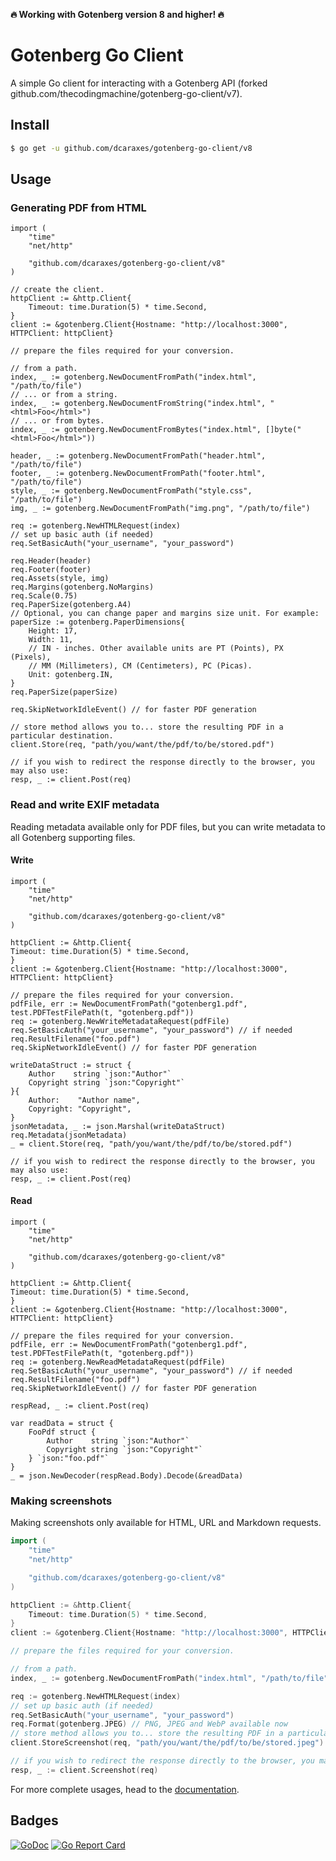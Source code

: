 **🔥 Working with Gotenberg version 8 and higher! 🔥**

# Gotenberg Go Client

A simple Go client for interacting with a Gotenberg API (forked github.com/thecodingmachine/gotenberg-go-client/v7).

## Install

```bash
$ go get -u github.com/dcaraxes/gotenberg-go-client/v8
```

## Usage

### Generating PDF from HTML
```golang
import (
    "time"
    "net/http"

    "github.com/dcaraxes/gotenberg-go-client/v8"
)

// create the client.
httpClient := &http.Client{
    Timeout: time.Duration(5) * time.Second,
}
client := &gotenberg.Client{Hostname: "http://localhost:3000", HTTPClient: httpClient}

// prepare the files required for your conversion.

// from a path.
index, _ := gotenberg.NewDocumentFromPath("index.html", "/path/to/file")
// ... or from a string.
index, _ := gotenberg.NewDocumentFromString("index.html", "<html>Foo</html>")
// ... or from bytes.
index, _ := gotenberg.NewDocumentFromBytes("index.html", []byte("<html>Foo</html>"))

header, _ := gotenberg.NewDocumentFromPath("header.html", "/path/to/file")
footer, _ := gotenberg.NewDocumentFromPath("footer.html", "/path/to/file")
style, _ := gotenberg.NewDocumentFromPath("style.css", "/path/to/file")
img, _ := gotenberg.NewDocumentFromPath("img.png", "/path/to/file")

req := gotenberg.NewHTMLRequest(index)
// set up basic auth (if needed)
req.SetBasicAuth("your_username", "your_password")

req.Header(header)
req.Footer(footer)
req.Assets(style, img)
req.Margins(gotenberg.NoMargins)
req.Scale(0.75)
req.PaperSize(gotenberg.A4)
// Optional, you can change paper and margins size unit. For example:
paperSize := gotenberg.PaperDimensions{
	Height: 17, 
	Width: 11,
	// IN - inches. Other available units are PT (Points), PX (Pixels), 
	// MM (Millimeters), CM (Centimeters), PC (Picas).
	Unit: gotenberg.IN,
}
req.PaperSize(paperSize)

req.SkipNetworkIdleEvent() // for faster PDF generation

// store method allows you to... store the resulting PDF in a particular destination.
client.Store(req, "path/you/want/the/pdf/to/be/stored.pdf")

// if you wish to redirect the response directly to the browser, you may also use:
resp, _ := client.Post(req)
```

### Read and write EXIF metadata
Reading metadata available only for PDF files, but you can write metadata to all Gotenberg supporting files.
#### Write
```golang
import (
	"time"
	"net/http"

	"github.com/dcaraxes/gotenberg-go-client/v8"
)

httpClient := &http.Client{
Timeout: time.Duration(5) * time.Second,
}
client := &gotenberg.Client{Hostname: "http://localhost:3000", HTTPClient: httpClient}

// prepare the files required for your conversion.
pdfFile, err := NewDocumentFromPath("gotenberg1.pdf", test.PDFTestFilePath(t, "gotenberg.pdf"))
req := gotenberg.NewWriteMetadataRequest(pdfFile)
req.SetBasicAuth("your_username", "your_password") // if needed
req.ResultFilename("foo.pdf")
req.SkipNetworkIdleEvent() // for faster PDF generation

writeDataStruct := struct {
    Author    string `json:"Author"`
    Copyright string `json:"Copyright"`
}{
    Author:    "Author name",
    Copyright: "Copyright",
}
jsonMetadata, _ := json.Marshal(writeDataStruct)
req.Metadata(jsonMetadata)
_ = client.Store(req, "path/you/want/the/pdf/to/be/stored.pdf")

// if you wish to redirect the response directly to the browser, you may also use:
resp, _ := client.Post(req)
```

#### Read
```golang
import (
	"time"
	"net/http"

	"github.com/dcaraxes/gotenberg-go-client/v8"
)

httpClient := &http.Client{
Timeout: time.Duration(5) * time.Second,
}
client := &gotenberg.Client{Hostname: "http://localhost:3000", HTTPClient: httpClient}

// prepare the files required for your conversion.
pdfFile, err := NewDocumentFromPath("gotenberg1.pdf", test.PDFTestFilePath(t, "gotenberg.pdf"))
req := gotenberg.NewReadMetadataRequest(pdfFile)
req.SetBasicAuth("your_username", "your_password") // if needed
req.ResultFilename("foo.pdf")
req.SkipNetworkIdleEvent() // for faster PDF generation

respRead, _ := client.Post(req)

var readData = struct {
    FooPdf struct {
        Author    string `json:"Author"`
        Copyright string `json:"Copyright"`
    } `json:"foo.pdf"`
}
_ = json.NewDecoder(respRead.Body).Decode(&readData)
```

### Making screenshots
Making screenshots only available for HTML, URL and Markdown requests.
```go
import (
    "time"
    "net/http"

    "github.com/dcaraxes/gotenberg-go-client/v8"
)

httpClient := &http.Client{
    Timeout: time.Duration(5) * time.Second,
}
client := &gotenberg.Client{Hostname: "http://localhost:3000", HTTPClient: httpClient}

// prepare the files required for your conversion.

// from a path.
index, _ := gotenberg.NewDocumentFromPath("index.html", "/path/to/file")

req := gotenberg.NewHTMLRequest(index)
// set up basic auth (if needed)
req.SetBasicAuth("your_username", "your_password")
req.Format(gotenberg.JPEG) // PNG, JPEG and WebP available now
// store method allows you to... store the resulting PDF in a particular destination.
client.StoreScreenshot(req, "path/you/want/the/pdf/to/be/stored.jpeg")

// if you wish to redirect the response directly to the browser, you may also use:
resp, _ := client.Screenshot(req)
```


For more complete usages, head to the [documentation](https://gotenberg.dev/).

## Badges

[![GoDoc](https://godoc.org/github.com/dcaraxes/gotenberg-go-client/v8?status.svg)](https://godoc.org/github.com/dcaraxes/gotenberg-go-client/v8)
[![Go Report Card](https://goreportcard.com/badge/github.com/dcaraxes/gotenberg-go-client/v8)](https://goreportcard.com/report/github.com/dcaraxes/gotenberg-go-client/v8)

